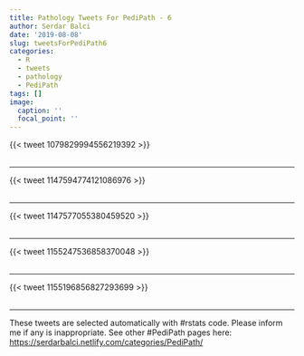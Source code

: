 ```yaml
---
title: Pathology Tweets For PediPath - 6
author: Serdar Balci
date: '2019-08-08'
slug: tweetsForPediPath6
categories:
  - R
  - tweets
  - pathology
  - PediPath
tags: []
image:
  caption: ''
  focal_point: ''
---
```



{{< tweet 1079829994556219392 >}}
<br>
<br>
<hr>
{{< tweet 1147594774121086976 >}}
<br>
<br>
<hr>
{{< tweet 1147577055380459520 >}}
<br>
<br>
<hr>
{{< tweet 1155247536858370048 >}}
<br>
<br>
<hr>
{{< tweet 1155196856827293699 >}}
<br>
<br>
<hr>


These tweets are selected automatically with #rstats code. Please inform me if any is inappropriate.
See other #PediPath pages here: https://serdarbalci.netlify.com/categories/PediPath/
